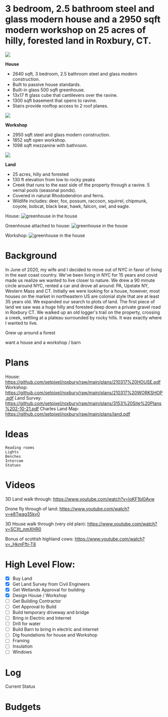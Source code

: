 # 3 bedroom, 2.5 bathroom steel and glass modern house and a 2950 sqft modern workshop on 25 acres of hilly, forested land in Roxbury, CT.

![](https://github.com/setpixel/roxbury/raw/main/images/houseortho.jpg)

**House**
* 2640 sqft, 3 bedroom, 2.5 bathroom steel and glass modern construction. 
* Built to passive house standards. 
* Built-in glass 500 sqft greenhouse. 
* 13x17 ft glass cube that cantilevers over the ravine. 
* 1300 sqft basement that opens to ravine. 
* Stairs provide rooftop access to 2 roof planes.

![](https://github.com/setpixel/roxbury/raw/main/images/workshoportho.jpg)

**Workshop**
* 2950 sqft steel and glass modern construction. 
* 1852 sqft open workshop. 
* 1098 sqft mezzanine with bathroom. 

![](https://github.com/setpixel/roxbury/raw/main/images/landmap.jpg)

**Land**
* 25 acres, hilly and forested
* 130 ft elevation from low to rocky peaks
* Creek that runs to the east side of the property through a ravine. 5 vernal pools (seasonal ponds). 
* Covered in natural Rhododendron and ferns. 
* Wildlife includes: deer, fox, possum, raccoon, squirrel, chipmunk, coyote, bobcat, black bear, hawk, falcon, owl, and eagle.

House:
![greenhouse in the house](https://github.com/setpixel/roxbury/raw/main/images/houserender.jpg)

Greenhouse attached to house:
![greenhouse in the house](https://github.com/setpixel/roxbury/raw/main/images/greenhouserender.jpg)

Workshop:
![greenhouse in the house](https://github.com/setpixel/roxbury/raw/main/images/workshoprender.jpg)


# Background

In June of 2020, my wife and I decided to move out of NYC in favor of living in the east coast country. We've been living in NYC for 15 years and covid made us realize we wanted to live closer to nature. We drew a 90 minute circle around NYC, rented a car and drove all around: PA, Upstate NY, Western Mass and CT. Initially we were looking for a house, however, most houses on the market in northeastern US are colonial style that are at least 35 years old. We expanded our search to plots of land. The first piece of land we saw was a huge hilly and forested deep down a private gravel road in Roxbury CT. We walked up an old logger's trail on the property, crossing a creek, settling at a plateau surrounded by rocky hills. It was exactly where I wanted to live.   

Grew up around a forest

want a house and a workshop / barn

# Plans

House: https://github.com/setpixel/roxbury/raw/main/plans/210317%20HOUSE.pdf
Workshop: https://github.com/setpixel/roxbury/raw/main/plans/210317%20WORKSHOP.pdf
Land Survey: https://github.com/setpixel/roxbury/raw/main/plans/3153%20Site%20Plans%202-10-21.pdf
Charles Land Map: https://github.com/setpixel/roxbury/raw/main/plans/land.pdf

# Ideas
    Reading rooms
    Lights
    Benches
    Intercom
    Statues

# Videos

3D Land walk through: https://www.youtube.com/watch?v=loKF1bI0Avw

Drone fly through of land: https://www.youtube.com/watch?v=e8Twag35ky0

3D House walk through (very old plan): https://www.youtube.com/watch?v=SCXt_nmXHR0 

Bonus of scottish highland cows: https://www.youtube.com/watch?v=_HkmFftj-T8

# High Level Flow:
- [x] Buy Land
- [x] Get Land Survey from Civil Engineers
- [x] Get Wetlands Approval for building
- [x] Design House / Workshop
- [ ] Get Building Contractor
- [ ] Get Approval to Build
- [ ] Build temporary driveway and bridge
- [ ] Bring in Electric and Internet
- [ ] Drill for water
- [ ] Build Barn to bring in electric and internet
- [ ] Dig foundations for house and Workshop
- [ ] Framing
- [ ] Insulation
- [ ] Windows

# Log

Current Status

# Budgets
